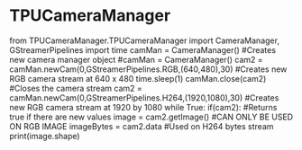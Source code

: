 # TPUCameraManager

from TPUCameraManager.TPUCameraManager import CameraManager, GStreamerPipelines
import time
camMan = CameraManager() #Creates new camera manager object
#camMan = CameraManager()
cam2 = camMan.newCam(0,GStreamerPipelines.RGB,(640,480),30) #Creates new RGB camera stream at 640 x 480
time.sleep(1)
camMan.close(cam2) #Closes the camera stream
cam2 = camMan.newCam(0,GStreamerPipelines.H264,(1920,1080),30) #Creates new RGB camera stream at 1920 by 1080
while True:
    if(cam2): #Returns true if there are new values
        image = cam2.getImage() #CAN ONLY BE USED ON RGB IMAGE
        imageBytes = cam2.data #Used on H264 bytes stream
        print(image.shape)
